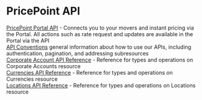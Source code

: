 # PricePoint API 
[PricePoint Portal API](corporate-accounts/routes.md) - Connects you to your movers and instant pricing via the Portal. All actions such as rate request and updates are available in the Portal via the API\
[API Conventions](api_conventions.md) general information about how to use our APIs, including authentication, pagination, and addressing subresources\
[Corporate Account API Reference](corporate-accounts/resources.md) - Reference for types and operations on Corporate Accounts resource \
[Currencies API Reference](currencies.md) - Reference for types and operations on Currencies resource\
[Locations API Reference](locations.md) - Reference for types and operations on Locations resource

